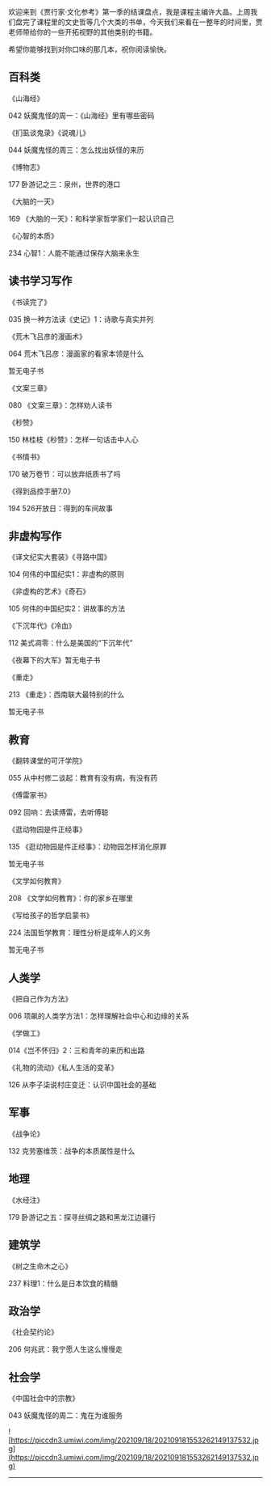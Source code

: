 欢迎来到《贾行家·文化参考》第一季的结课盘点，我是课程主编许大晶。上周我们盘完了课程里的文史哲等几个大类的书单，今天我们来看在一整年的时间里，贾老师带给你的一些开拓视野的其他类别的书籍。

希望你能够找到对你口味的那几本，祝你阅读愉快。

## 百科类

《山海经》

042 妖魔鬼怪的周一：《山海经》里有哪些密码

《扪虱谈鬼录》《说魂儿》

044 妖魔鬼怪的周三：怎么找出妖怪的来历

《博物志》

177 卧游记之三：泉州，世界的港口

《大脑的一天》

169 《大脑的一天》：和科学家哲学家们一起认识自己

《心智的本质》

234 心智1：人能不能通过保存大脑来永生

## 读书学习写作

《书读完了》

035 换一种方法读《史记》1：诗歌与真实并列

《荒木飞吕彦的漫画术》

064 荒木飞吕彦：漫画家的看家本领是什么

暂无电子书

《文案三章》

080 《文案三章》：怎样劝人读书

《秒赞》

150 林桂枝《秒赞》：怎样一句话击中人心

《书情书》

170 破万卷节：可以放弃纸质书了吗

《得到品控手册7.0》

194 526开放日：得到的车间故事

## 非虚构写作

《译文纪实大套装》《寻路中国》

104 何伟的中国纪实1：非虚构的原则

《非虚构的艺术》《奇石》

105 何伟的中国纪实2：讲故事的方法

《下沉年代》《冷血》

112 美式凋零：什么是美国的“下沉年代”

《夜幕下的大军》暂无电子书

《重走》

213 《重走》：西南联大最特别的什么

暂无电子书

## 教育

《翻转课堂的可汗学院》

055 从中村修二谈起：教育有没有病，有没有药

《傅雷家书》

092 回响：去读傅雷，去听傅聪

《逛动物园是件正经事》

135 《逛动物园是件正经事》：动物园怎样消化原罪

暂无电子书

《文学如何教育》

208 《文学如何教育》：你的家乡在哪里

《写给孩子的哲学启蒙书》

224 法国哲学教育：理性分析是成年人的义务

暂无电子书

## 人类学

《把自己作为方法》

006 项飙的人类学方法1：怎样理解社会中心和边缘的关系

《学做工》

014《岂不怀归》2：三和青年的来历和出路

《礼物的流动》《私人生活的变革》

126 从李子柒说村庄变迁：认识中国社会的基础

## 军事

《战争论》

132 克劳塞维茨：战争的本质属性是什么

## 地理

《水经注》

179 卧游记之五：探寻丝绸之路和黑龙江边疆行

## 建筑学

《树之生命木之心》

237 料理1：什么是日本饮食的精髓

## 政治学

《社会契约论》

206 何兆武：我宁愿人生这么慢慢走

## 社会学

《中国社会中的宗教》

043 妖魔鬼怪的周二：鬼在为谁服务

![https://piccdn3.umiwi.com/img/202109/18/202109181553262149137532.jpg](https://piccdn3.umiwi.com/img/202109/18/202109181553262149137532.jpg)

---
